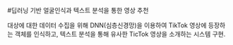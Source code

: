 #딥러닝 기반 얼굴인식과 텍스트 분석을 통한 영상 추천

대상에 대한 데이터 수집을 위해 DNN(심층신경망)을 이용하여 TikTok 영상에 등장하는 객체를 인식하고,
텍스트 분석을 통해 유사한 TicTok 영상을 소개하는 시스템 구현.
